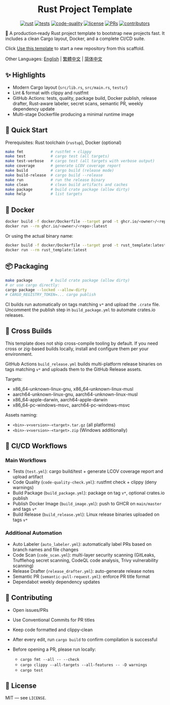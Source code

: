 <center>

# Rust Project Template

[![rust](https://img.shields.io/badge/Rust-stable-orange?logo=rust&logoColor=white)](https://www.rust-lang.org/)
[![tests](https://github.com/Mai0313/rust_template/actions/workflows/test.yml/badge.svg)](https://github.com/Mai0313/rust_template/actions/workflows/test.yml)
[![code-quality](https://github.com/Mai0313/rust_template/actions/workflows/code-quality-check.yml/badge.svg)](https://github.com/Mai0313/rust_template/actions/workflows/code-quality-check.yml)
[![license](https://img.shields.io/badge/License-MIT-green.svg?labelColor=gray)](https://github.com/Mai0313/rust_template/tree/master?tab=License-1-ov-file)
[![PRs](https://img.shields.io/badge/PRs-welcome-brightgreen.svg)](https://github.com/Mai0313/rust_template/pulls)
[![contributors](https://img.shields.io/github/contributors/Mai0313/rust_template.svg)](https://github.com/Mai0313/rust_template/graphs/contributors)

</center>

🚀 A production‑ready Rust project template to bootstrap new projects fast. It includes a clean Cargo layout, Docker, and a complete CI/CD suite.

Click [Use this template](https://github.com/Mai0313/rust_template/generate) to start a new repository from this scaffold.

Other Languages: [English](README.md) | [繁體中文](README.zh-TW.md) | [简体中文](README.zh-CN.md)

## ✨ Highlights

- Modern Cargo layout (`src/lib.rs`, `src/main.rs`, `tests/`)
- Lint & format with clippy and rustfmt
- GitHub Actions: tests, quality, package build, Docker publish, release drafter, Rust-aware labeler, secret scans, semantic PR, weekly dependency update
- Multi-stage Dockerfile producing a minimal runtime image

## 🚀 Quick Start

Prerequisites: Rust toolchain (`rustup`), Docker (optional)

```bash
make fmt            # rustfmt + clippy
make test           # cargo test (all targets)
make test-verbose   # cargo test (all targets with verbose output)
make coverage       # generate LCOV coverage report
make build          # cargo build (release mode)
make build-release  # cargo build --release
make run            # run the release binary
make clean          # clean build artifacts and caches
make package        # build crate package (allow dirty)
make help           # list targets
```

## 🐳 Docker

```bash
docker build -f docker/Dockerfile --target prod -t ghcr.io/<owner>/<repo>:latest .
docker run --rm ghcr.io/<owner>/<repo>:latest
```

Or using the actual binary name:

```bash
docker build -f docker/Dockerfile --target prod -t rust_template:latest .
docker run --rm rust_template:latest
```

## 📦 Packaging

```bash
make package        # build crate package (allow dirty)
# or use cargo directly:
cargo package --locked --allow-dirty
# CARGO_REGISTRY_TOKEN=... cargo publish
```

CI builds run automatically on tags matching `v*` and upload the `.crate` file. Uncomment the publish step in `build_package.yml` to automate crates.io releases.

## 🧩 Cross Builds

This template does not ship cross-compile tooling by default. If you need cross or zig-based builds locally, install and configure them per your environment.

GitHub Actions `build_release.yml` builds multi-platform release binaries on tags matching `v*` and uploads them to the GitHub Release assets.

Targets:

- x86_64-unknown-linux-gnu, x86_64-unknown-linux-musl
- aarch64-unknown-linux-gnu, aarch64-unknown-linux-musl
- x86_64-apple-darwin, aarch64-apple-darwin
- x86_64-pc-windows-msvc, aarch64-pc-windows-msvc

Assets naming:

- `<bin>-v<version>-<target>.tar.gz` (all platforms)
- `<bin>-v<version>-<target>.zip` (Windows additionally)

## 🔁 CI/CD Workflows

### Main Workflows

- Tests (`test.yml`): cargo build/test + generate LCOV coverage report and upload artifact
- Code Quality (`code-quality-check.yml`): rustfmt check + clippy (deny warnings)
- Build Package (`build_package.yml`): package on tag `v*`, optional crates.io publish
- Publish Docker Image (`build_image.yml`): push to GHCR on `main/master` and tags `v*`
- Build Release (`build_release.yml`): Linux release binaries uploaded on tags `v*`

### Additional Automation

- Auto Labeler (`auto_labeler.yml`): automatically label PRs based on branch names and file changes
- Code Scan (`code_scan.yml`): multi-layer security scanning (GitLeaks, Trufflehog secret scanning, CodeQL code analysis, Trivy vulnerability scanning)
- Release Drafter (`release_drafter.yml`): auto-generate release notes
- Semantic PR (`semantic-pull-request.yml`): enforce PR title format
- Dependabot weekly dependency updates

## 🤝 Contributing

- Open issues/PRs

- Use Conventional Commits for PR titles

- Keep code formatted and clippy‑clean

- After every edit, run `cargo build` to confirm compilation is successful

- Before opening a PR, please run locally:

  - `cargo fmt --all -- --check`
  - `cargo clippy --all-targets --all-features -- -D warnings`
  - `cargo test`

## 📄 License

MIT — see `LICENSE`.
